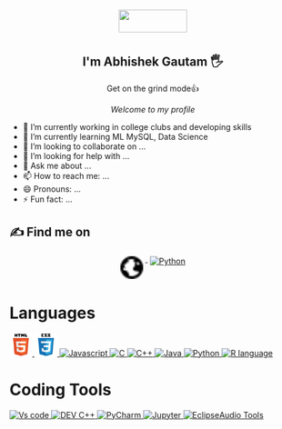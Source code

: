 <h1 align="center"><img src="https://pa1.narvii.com/6546/2c324c2269e27c0f3cbfcd0e758896a03ba18737_hq.gif" width="120" height="40"></h1>
<h2 align="center">I'm Abhishek Gautam 🖐</h2>

<p align="center">Get on the grind mode👍</p>
<p align="center"><i>Welcome to my profile</i></p>

- 🔭 I’m currently working in college clubs and developing skills
- 🌱 I’m currently learning ML MySQL, Data Science
- 👯 I’m looking to collaborate on ...
- 🤔 I’m looking for help with ...
- 💬 Ask me about ...
- 📫 How to reach me: ...
- 😄 Pronouns: ...
- ⚡ Fun fact: ...

## ✍ Find me on
<p align="center">
 <a href="https://github.com/abhishek-220/" target="_blank" rel="noopener noreferrer"> <img src="https://raw.githubusercontent.com/iconic/open-iconic/master/svg/globe.svg" alt="Python" height="40" style="vertical-align:top; margin:4px"> </a>
 <a href="mailto:seigrain5676@gmail.com"> <img src="https://cdn.jsdelivr.net/npm/simple-icons@v3/icons/gmail.svg" alt="Python" height="40" style="vertical-align:top; margin:4px"></a>
</p>




# Languages
<p align="left">
 <a href="https://html.com/">
  <img src="https://raw.githubusercontent.com/devicons/devicon/master/icons/html5/html5-original-wordmark.svg" alt="Html" width="40" height="40">
 </a>
  <a href="https://www.w3schools.com/w3css/defaulT.asp">
  <img src="https://raw.githubusercontent.com/devicons/devicon/master/icons/css3/css3-original-wordmark.svg" alt="CSS" width="40" height="40">
 </a>
  </a>
   <a href="https://www.learn-js.org/">
  <img src="https://seeklogo.com/images/J/javascript-logo-E967E87D74-seeklogo.com.png" alt="Javascript" width="40" height="40">
 </a>
  <a href="https://www.cprogramming.com/">
  <img src="https://upload.wikimedia.org/wikipedia/commons/1/19/C_Logo.png" alt="C" width="40" height="40">
 </a>
  <a href="https://www.w3schools.com/CPP/default.asp">
  <img src="https://upload.wikimedia.org/wikipedia/commons/thumb/1/18/ISO_C%2B%2B_Logo.svg/306px-ISO_C%2B%2B_Logo.svg.png" alt="C++" width="40" height="40">
 </a>
   <a href="https://www.w3schools.com/java/default.asp">
  <img src="https://www.vectorlogo.zone/logos/java/java-vertical.svg" alt="Java" width="40" height="40">
 </a>
  </a>
   <a href="https://www.python.org">
  <img src="https://seeklogo.com/images/P/python-logo-A32636CAA3-seeklogo.com.png" alt="Python" width="40" height="40">
 </a>
   <a href="https://www.w3schools.com/r/default.asp">
  <img src="https://upload.wikimedia.org/wikipedia/commons/thumb/1/1b/R_logo.svg/724px-R_logo.svg.png" alt="R language" width="40" height="40">
 </a>
 </p>
 
 
# Coding Tools
 <p align="left">
 <a href="https://code.visualstudio.com/">
  <img src="https://upload.wikimedia.org/wikipedia/commons/thumb/9/9a/Visual_Studio_Code_1.35_icon.svg/512px-Visual_Studio_Code_1.35_icon.svg.png" alt="Vs code" width="40" height="40>
 </a>
  <a href="https://sourceforge.net/projects/orwelldevcpp/">
  <img src="https://www.freeiconspng.com/thumbs/c-logo-icon/dev-visual-c-plus-plus-logo-icon-11.png" alt="DEV C++" width="40" height="40>
 </a>
   <a href="https://www.jetbrains.com/pycharm/">
  <img src="https://upload.wikimedia.org/wikipedia/commons/thumb/1/1d/PyCharm_Icon.svg/512px-PyCharm_Icon.svg.png" alt="PyCharm" width="40" height="40>
 </a>
  </a>
   <a href="https://jupyter.org/">
  <img src="https://upload.wikimedia.org/wikipedia/commons/thumb/3/38/Jupyter_logo.svg/44px-Jupyter_logo.svg.png" alt="Jupyter" width="40" height="40>
 </a>      
 <a href="https://www.eclipse.org/">
  <img src="https://upload.wikimedia.org/wikipedia/commons/thumb/d/d0/Eclipse-Luna-Logo.svg/470px-Eclipse-Luna-Logo.svg.png" alt="Eclipse" width="100" height="40> </a>  
 </p>
 
 <br>
# Design Tools

# Audio Tools
